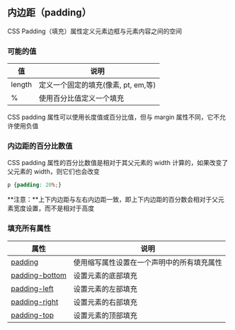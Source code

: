 ## 内边距（padding）

CSS Padding（填充）属性定义元素边框与元素内容之间的空间

### 可能的值

| 值     | 说明                                |
| ------ | ----------------------------------- |
| length | 定义一个固定的填充(像素, pt, em,等) |
| %      | 使用百分比值定义一个填充            |

CSS padding 属性可以使用长度值或百分比值，但与 margin 属性不同，它不允许使用负值

### 内边距的百分比数值

CSS padding 属性的百分比数值是相对于其父元素的 width 计算的，如果改变了父元素的 width，则它们也会改变

```css
p {padding: 20%;}
```

**注意：**上下内边距与左右内边距一致，即上下内边距的百分数会相对于父元素宽度设置，而不是相对于高度

### 填充所有属性

| 属性                                                         | 说明                                       |
| ------------------------------------------------------------ | ------------------------------------------ |
| [padding](https://www.w3cschool.cn/cssref/pr-padding.html)   | 使用缩写属性设置在一个声明中的所有填充属性 |
| [padding-bottom](https://www.w3cschool.cn/cssref/pr-padding-bottom.html) | 设置元素的底部填充                         |
| [padding-left](https://www.w3cschool.cn/cssref/pr-padding-left.html) | 设置元素的左部填充                         |
| [padding-right](https://www.w3cschool.cn/cssref/pr-padding-right.html) | 设置元素的右部填充                         |
| [padding-top](https://www.w3cschool.cn/cssref/pr-padding-top.html) | 设置元素的顶部填充                         |